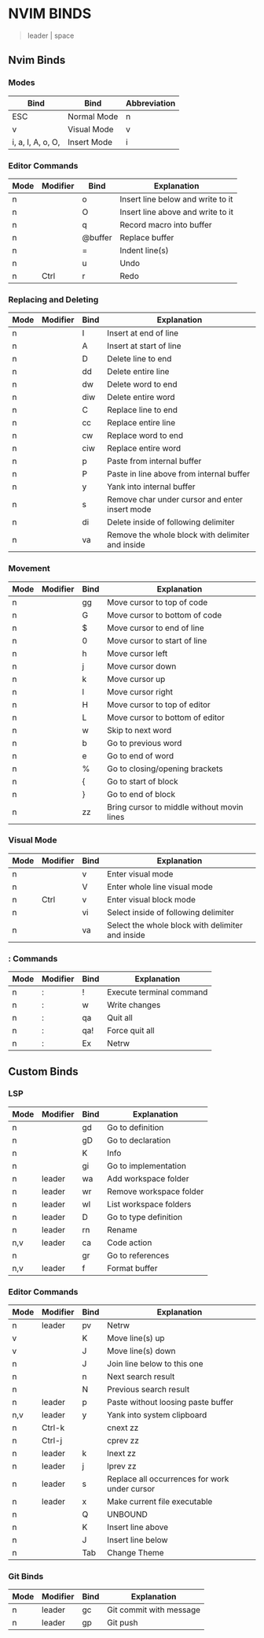 # NVIM BINDS
> leader | space

## Nvim Binds 
### Modes
| Bind | Bind | Abbreviation |
| --------------- | --------------- | --------------- | 
| ESC | Normal Mode   | n |
| v | Visual Mode   | v |
| i, a, I, A, o, O, | Insert Mode   | i |

### Editor Commands
| Mode | Modifier | Bind | Explanation |
| --------------- | --------------- | --------------- | --------------- |
| n | | o | Insert line below and write to it |
| n | | O | Insert line above and write to it |
| n | | q | Record macro into buffer |
| n | | @buffer | Replace buffer |
| n | | = | Indent line(s) |
| n | | u | Undo |
| n | Ctrl | r | Redo |

### Replacing and Deleting
| Mode | Modifier | Bind | Explanation |
| --------------- | --------------- | --------------- | --------------- |
| n | | I | Insert at end of line|
| n | | A | Insert at start of line|
| n | | D | Delete line to end|
| n | | dd| Delete entire line |
| n | | dw | Delete word to end |
| n | | diw | Delete entire word |
| n | | C | Replace line to end |
| n | | cc | Replace entire line |
| n | | cw | Replace word to end |
| n | | ciw | Replace entire word |
| n | | p | Paste from internal buffer |
| n | | P | Paste in line above from internal buffer |
| n | | y | Yank into internal buffer |
| n | | s | Remove char under cursor and enter insert mode |
| n | | di | Delete inside of following delimiter |
| n | | va | Remove the whole block with delimiter and inside |

### Movement
| Mode | Modifier | Bind | Explanation |
| --------------- | --------------- | --------------- | --------------- |
| n | | gg | Move cursor to top of code |
| n | | G | Move cursor to bottom of code |
| n | | $ | Move cursor to end of line |
| n | | 0 | Move cursor to start of line |
| n | | h | Move cursor left|
| n | | j | Move cursor down |
| n | | k | Move cursor up |
| n | | l | Move cursor right|
| n | | H | Move cursor to top of editor|
| n | | L | Move cursor to bottom of editor|
| n | | w | Skip to next word |
| n | | b | Go to previous word |
| n | | e | Go to end of word |
| n | | % | Go to closing/opening brackets |
| n | | { | Go to start of block|
| n | | } | Go to end of block|
| n | | zz | Bring cursor to middle without movin lines |


### Visual Mode
| Mode | Modifier | Bind | Explanation |
| --------------- | --------------- | --------------- | --------------- |
| n | | v | Enter visual mode |
| n | | V | Enter whole line visual mode |
| n | Ctrl | v | Enter visual block mode |
| n | | vi | Select inside of following delimiter |
| n | | va | Select the whole block with delimiter and inside |

### : Commands
| Mode | Modifier | Bind | Explanation |
| --------------- | --------------- | --------------- | --------------- |
| n | : | ! | Execute terminal command |
| n | : | w | Write changes |
| n | : | qa | Quit all |
| n | : | qa! | Force quit all |
| n | : | Ex | Netrw |


## Custom Binds
### LSP
| Mode | Modifier | Bind | Explanation |
| --------------- | --------------- | --------------- | --------------- |
| n | | gd | Go to definition |
| n | | gD | Go to declaration |
| n | | K | Info |
| n | | gi | Go to implementation |
| n | leader | wa | Add workspace folder |
| n | leader | wr| Remove workspace folder |
| n | leader | wl| List workspace folders |
| n | leader | D | Go to type definition |
| n | leader | rn | Rename |
| n,v | leader | ca | Code action |
| n | | gr | Go to references |
| n,v | leader | f | Format buffer |

### Editor Commands
| Mode | Modifier | Bind | Explanation |
| --------------- | --------------- | --------------- | --------------- |
| n | leader | pv | Netrw |
| v | | K | Move line(s) up |
| v | | J | Move line(s) down |
| n | | J | Join line below to this one |
| n | | n | Next search result |
| n | | N | Previous search result |
| n | leader | p | Paste without loosing paste buffer |
| n,v | leader | y | Yank into system clipboard |
| n | Ctrl-k |  | cnext zz |
| n | Ctrl-j |  | cprev zz |
| n | leader | k | lnext zz |
| n | leader | j | lprev zz |
| n | leader | s | Replace all occurrences for work under cursor |
| n | leader | x | Make current file executable |
| n | | Q | UNBOUND |
| n | | K | Insert line above |
| n | | J | Insert line below |
| n | | Tab | Change Theme |

### Git Binds
| Mode | Modifier | Bind | Explanation |
| --------------- | --------------- | --------------- | --------------- |
| n | leader | gc | Git commit with message |
| n | leader | gp | Git push |


